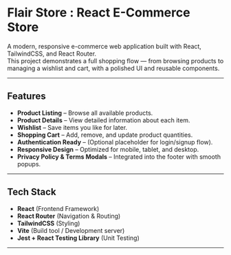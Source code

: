 # Flair Store : React E-Commerce Store

A modern, responsive e-commerce web application built with React, TailwindCSS, and React Router.  
This project demonstrates a full shopping flow — from browsing products to managing a wishlist and cart, with a polished UI and reusable components.

---

## Features

- **Product Listing** – Browse all available products.
- **Product Details** – View detailed information about each item.
- **Wishlist** – Save items you like for later.
- **Shopping Cart** – Add, remove, and update product quantities.
- **Authentication Ready** – (Optional placeholder for login/signup flow).
- **Responsive Design** – Optimized for mobile, tablet, and desktop.
- **Privacy Policy & Terms Modals** – Integrated into the footer with smooth popups.

---

## Tech Stack

- **React** (Frontend Framework)
- **React Router** (Navigation & Routing)
- **TailwindCSS** (Styling)
- **Vite** (Build tool / Development server)
- **Jest + React Testing Library** (Unit Testing)

---
